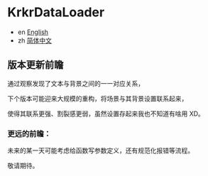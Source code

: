 # KrkrDataLoader

- en [English](docs/README-en.md)
- zh [简体中文](docs/README-zh.md)

## 版本更新前瞻

通过观察发现了文本与背景之间的一一对应关系，

下个版本可能迎来大规模的重构，将场景与其背景设置联系起来，

使得其联系更强、割裂感更弱，虽然设置存起来我也不知道有啥用 XD。

### 更远的前瞻：

未来的某一天可能考虑给函数写参数定义，还有规范化报错等流程。

敬请期待。